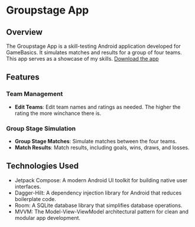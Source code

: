 # Groupstage App

## Overview

The Groupstage App is a skill-testing Android application developed for GameBasics. It simulates matches and results for a group of four teams. This app serves as a showcase of my skills.
[Download the app](https://www.mediafire.com/file/swloidcjzjnln1u/groupstage_sim.apk/file)

## Features

### Team Management

- **Edit Teams**: Edit team names and ratings as needed. The higher the rating the more winchance there is.

### Group Stage Simulation

- **Group Stage Matches**: Simulate matches between the four teams.
- **Match Results**: Match results, including goals, wins, draws, and losses.

## Technologies Used

- Jetpack Compose: A modern Android UI toolkit for building native user interfaces.
- Dagger-Hilt: A dependency injection library for Android that reduces boilerplate code.
- Room: A SQLite database library that simplifies database operations.
- MVVM: The Model-View-ViewModel architectural pattern for clean and modular app development.
